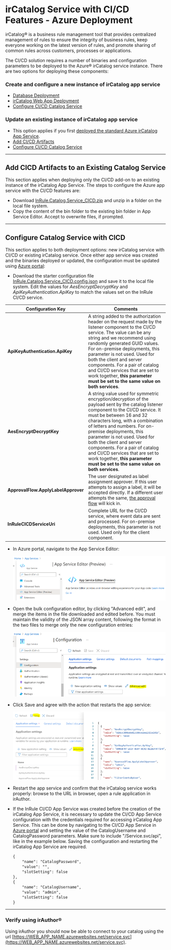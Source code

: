 # irCatalog Service with CI/CD Features - Azure Deployment

irCatalog® is a business rule management tool that provides centralized management of rules to ensure the integrity of business rules, keep everyone working on the latest version of rules, and promote sharing of common rules across customers, processes or applications.

The CI/CD solution requires a number of binaries and configuration parameters to be deployed to the Azure® irCatalog service instance. There are two options for deploying these components:

### Create and configure a new instance of irCatalog app service

* [Database Deployment](ircatalog-azure-db.md)
* [irCatalog Web App Deployment](ircatalog-azure-cicd.md)
* [Configure CI/CD Catalog Service](#configure-catalog-service-with-cicd)

### Update an existing instance of irCatalog app service

* This option applies if you first [deployed the standard Azure irCatalog App Service](https://github.com/InRule/AzureAppServices).
* [Add CI/CD Artifacts](#add-cicd-artifacts-to-an-existing-catalog-service)
* [Configure CI/CD Catalog Service](#configure-catalog-service-with-cicd)

---
## Add CICD Artifacts to an Existing Catalog Service

This section applies when deploying only the CI/CD add-on to an existing instance of the irCatalog App Service. The steps to configure the Azure app service with the CI/CD features are:

* Download [InRule.Catalog.Service_CICD.zip](../releases/InRule.Catalog.Service_CICD.zip) and unzip in a folder on the local file system.
* Copy the content of the bin folder to the existing bin folder in App Service Editor. Accept to overwrite files, if prompted.

---
## Configure Catalog Service with CICD

This section applies to both deployment options: new irCatalog service with CI/CD or existing irCatalog service. Once either app service was created and the binaries deployed or updated, the configuration must be updated using [Azure portal](https://portal.azure.com): 
* Download the starter configuration file [InRule.Catalog.Service_CICD.config.json](../config/InRule.Catalog.Service_CICD.config.json) and save it to the local file system. Edit the values for *AesEncryptDecryptKey* and *ApiKeyAuthentication.ApiKey* to match the values set on the InRule CI/CD service.

|Configuration Key | Comments
--- | ---
|**ApiKeyAuthentication.ApiKey**| A string added to the authorization header on the request made by the listener component to the CI/CD service. The value can be any string and we recommend using randomly generated GUID values. For on-premise deployments, this parameter is not used.   Used for both the client and server components. For a pair of catalog and CI/CD services that are set to work together, **this parameter must be set to the same value on both services**.
|**AesEncryptDecryptKey**| A string value used for symmetric encryption/decryption of the payload sent by the catalog listener component to the CI/CD service. It must be between 16 and 32 characters long, with a combination of letters and numbers. For on-premise deployments, this parameter is not used.   Used for both the client and server components. For a pair of catalog and CI/CD services that are set to work together, **this parameter must be set to the same value on both services**.
|**ApprovalFlow.ApplyLabelApprover**| The user designated as label assignment approver. If this user attempts to assign a label, it will be accepted directly.  If a different user attempts the same, [the approval flow](ApprovalFlow.md) will kick in.
|**InRuleCICDServiceUri**| Complete URL for the CI/CD service, where event data are sent and processed. For on-premise deployments, this parameter is not used. Used only for the client component.
* In Azure portal, navigate to the App Service Editor:

    ![Azure App Service Editor](../images/InRuleCICD_AzureAddOn1.png)
* Open the bulk configuration editor, by clicking "Advanced edit", and merge the items in the file downloaded and edited before.  You must maintain the validity of the JSON array content, following the format in the two files to merge only the new configuration entries:

    ![Azure App Service Editor](../images/InRuleCICD_AzureAddOn2.png)
* Click Save and agree with the action that restarts the app service:

    ![Azure App Service Editor](../images/InRuleCICD_AzureAddOn3.png)
* Restart the app service and confirm that the irCatalog service works properly: browse to the URL in browser, open a rule application in irAuthor.

* If the InRule CI/CD App Service was created before the creation of the irCatalog App Service, it is necessary to update the CI/CD App Service configuration with the credentials required for accessing irCatalog App Service. This can be done by navigating to the CI/CD App Service in [Azure portal](https://portal.azure.com) and setting the value of the CatalogUsername and CatalogPassword parameters. Make sure to include "/Service.svc/api", like in the example below.  Saving the configuration and restarting the irCatalog App Service are required.

    ```
    {
        "name": "CatalogPassword",
        "value": "",
        "slotSetting": false
    },
    {
        "name": "CatalogUsername",
        "value": "admin",
        "slotSetting": false
    }
    ```

---
### Verify using irAuthor®
Using irAuthor you should now be able to connect to your catalog using the url [https://WEB_APP_NAME.azurewebsites.net/service.svc](https://WEB_APP_NAME.azurewebsites.net/service.svc).
